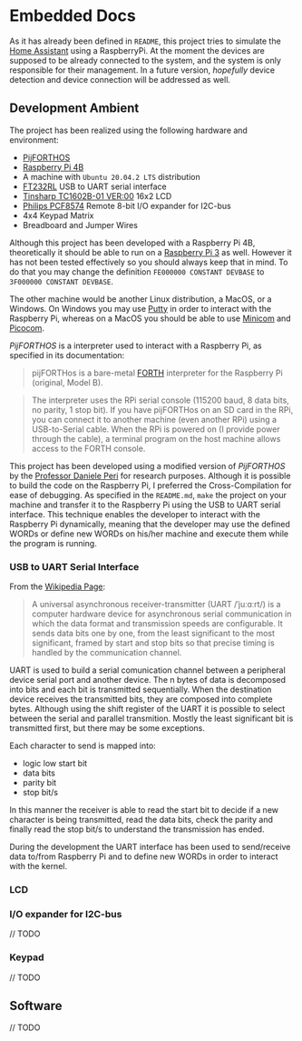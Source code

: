 # Embedded Docs

As it has already been defined in `README`, this project tries to simulate the [Home Assistant](https://www.home-assistant.io/) using a RaspberryPi. At the moment the devices are supposed to be already connected to the system, and the system is only responsible for their management. In a future version, *hopefully* device detection and device connection will be addressed as well.

## Development Ambient

The project has been realized using the following hardware and environment:
- [PijFORTHOS](https://github.com/organix/pijFORTHos)
- [Raspberry Pi 4B](https://www.raspberrypi.org/products/raspberry-pi-4-model-b/specifications/)
- A machine with `Ubuntu 20.04.2 LTS` distribution
- [FT232RL](https://ftdichip.com/wp-content/uploads/2020/08/DS_FT232R.pdf) USB to UART serial interface
- [Tinsharp TC1602B-01 VER:00](http://www.tinsharp.com/product/327.html) 16x2 LCD
- [Philips PCF8574](https://dtsheet.com/doc/204293/philips-pcf8574) Remote 8-bit I/O expander for I2C-bus
- 4x4 Keypad Matrix
- Breadboard and Jumper Wires

Although this project has been developed with a Raspberry Pi 4B, theoretically it should be able to run on a [Raspberry Pi 3](https://www.raspberrypi.org/products/raspberry-pi-3-model-b/) as well. However it has not been tested effectively so you should always keep that in mind. To do that you may change the definition `FE000000 CONSTANT DEVBASE` to `3F000000 CONSTANT DEVBASE`.

The other machine would be another Linux distribution, a MacOS, or a Windows. On Windows you may use [Putty](https://www.putty.org/) in order to interact with the Raspberry Pi, whereas on a MacOS you should be able to use [Minicom](https://formulae.brew.sh/formula/minicom) and [Picocom](https://formulae.brew.sh/formula/picocom).

*PijFORTHOS* is a interpreter used to interact with a Raspberry Pi, as specified in its documentation:
> pijFORTHos is a bare-metal [FORTH](https://www.forth.com/starting-forth/) interpreter for the Raspberry Pi (original, Model B).

> The interpreter uses the RPi serial console (115200 baud, 8 data bits, no parity, 1 stop bit). If you have pijFORTHos on an SD card in the RPi, you can connect it to another machine (even another RPi) using a USB-to-Serial cable. When the RPi is powered on (I provide power through the cable), a terminal program on the host machine allows access to the FORTH console.

This project has been developed using a modified version of *PijFORTHOS* by the [Professor Daniele Peri](https://www.unipa.it/persone/docenti/p/daniele.peri) for research purposes. Although it is possible to build the code on the Raspberry Pi, I preferred the Cross-Compilation for ease of debugging. As specified in the `README.md`, `make` the project on your machine and transfer it to the Raspberry Pi using the USB to UART serial interface. This technique enables the developer to interact with the Raspberry Pi dynamically, meaning that the developer may use the defined WORDs or define new WORDs on his/her machine and execute them while the program is running.

### USB to UART Serial Interface

From the [Wikipedia Page](https://en.wikipedia.org/wiki/Universal_asynchronous_receiver-transmitter):
> A universal asynchronous receiver-transmitter (UART /ˈjuːɑːrt/) is a computer hardware device for asynchronous serial communication in which the data format and transmission speeds are configurable. It sends data bits one by one, from the least significant to the most significant, framed by start and stop bits so that precise timing is handled by the communication channel.

UART is used to build a serial comunication channel between a peripheral device serial port and another device. The n bytes of data is decomposed into bits and each bit is transmitted sequentially. When the destination device receives the transmitted bits, they are composed into complete bytes. Although using the shift register of the UART it is possible to select between the serial and parallel transmition. Mostly the least significant bit is transmitted first, but there may be some exceptions.

Each character to send is mapped into:
- logic low start bit
- data bits
- parity bit
- stop bit/s

In this manner the receiver is able to read the start bit to decide if a new character is being transmitted, read the data bits, check the parity and finally read the stop bit/s to understand the transmission has ended.

During the development the UART interface has been used to send/receive data to/from Raspberry Pi and to define new WORDs in order to interact with the kernel.

### LCD



### I/O expander for I2C-bus
// TODO

### Keypad
// TODO

## Software
// TODO
